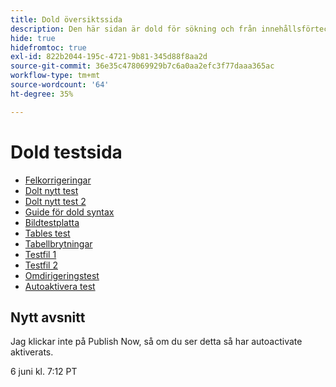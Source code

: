 ```yaml
---
title: Dold översiktssida
description: Den här sidan är dold för sökning och från innehållsförteckningen
hide: true
hidefromtoc: true
exl-id: 822b2044-195c-4721-9b81-345d88f8aa2d
source-git-commit: 36e35c478069929b7c6a0aa2efc3f77daaa365ac
workflow-type: tm+mt
source-wordcount: '64'
ht-degree: 35%

---
```


# Dold testsida

+ [Felkorrigeringar](hidden/bug-fixes.md)
+ [Dolt nytt test](hidden-new-test.md)
+ [Dolt nytt test 2](hidden-new-test-2.md)
+ [Guide för dold syntax](hidden/syntax-style-guide.md)
+ [Bildtestplatta](hidden/test-page.md)
+ [Tables test](hidden/tables.md)
+ [Tabellbrytningar](hidden/table-breaks.md)
+ [Testfil 1](hidden/note-test.md)
+ [Testfil 2](hidden-test.md)
+ [Omdirigeringstest](hidden/test-redirection.md)
+ [Autoaktivera test](hidden/autoactivate.md)

## Nytt avsnitt

Jag klickar inte på Publish Now, så om du ser detta så har autoactivate aktiverats.

6 juni kl. 7:12 PT
